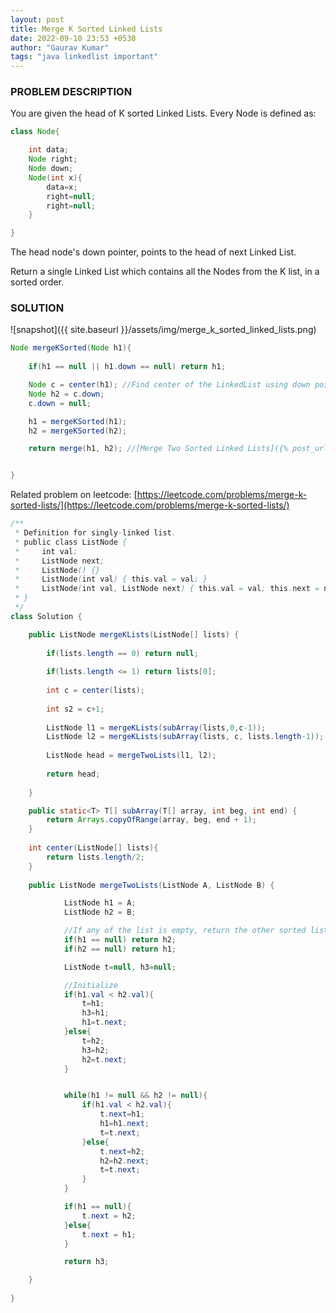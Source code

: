 ```yaml
---
layout: post
title: Merge K Sorted Linked Lists
date: 2022-09-10 23:53 +0530
author: "Gaurav Kumar"
tags: "java linkedlist important"
---
```


### PROBLEM DESCRIPTION

You are given the head of K sorted Linked Lists. Every Node is defined as:

```java
class Node{

    int data;
    Node right;
    Node down;
    Node(int x){
        data=x;
        right=null;
        right=null;
    }

}
```

The head node's down pointer, points to the head of next Linked List.  

Return a single Linked List which contains all the Nodes from the K list, in a sorted order.

### SOLUTION

![snapshot]({{ site.baseurl }}/assets/img/merge_k_sorted_linked_lists.png)

```java
Node mergeKSorted(Node h1){
    
    if(h1 == null || h1.down == null) return h1;

    Node c = center(h1); //Find center of the LinkedList using down pointer. 
    Node h2 = c.down;
    c.down = null;

    h1 = mergeKSorted(h1);
    h2 = mergeKSorted(h2);

    return merge(h1, h2); //[Merge Two Sorted Linked Lists]({% post_url 2022-09-09-merge-sort-linked-list %})


}
```

Related problem on leetcode: [https://leetcode.com/problems/merge-k-sorted-lists/](https://leetcode.com/problems/merge-k-sorted-lists/)

```java
/**
 * Definition for singly-linked list.
 * public class ListNode {
 *     int val;
 *     ListNode next;
 *     ListNode() {}
 *     ListNode(int val) { this.val = val; }
 *     ListNode(int val, ListNode next) { this.val = val; this.next = next; }
 * }
 */
class Solution {

    public ListNode mergeKLists(ListNode[] lists) {
        
        if(lists.length == 0) return null;
        
        if(lists.length <= 1) return lists[0];
        
        int c = center(lists);
        
        int s2 = c+1;
        
        ListNode l1 = mergeKLists(subArray(lists,0,c-1));
        ListNode l2 = mergeKLists(subArray(lists, c, lists.length-1));
        
        ListNode head = mergeTwoLists(l1, l2);
        
        return head;
        
    }

    public static<T> T[] subArray(T[] array, int beg, int end) {
        return Arrays.copyOfRange(array, beg, end + 1);
    }
    
    int center(ListNode[] lists){
        return lists.length/2;
    }
    
    public ListNode mergeTwoLists(ListNode A, ListNode B) {

            ListNode h1 = A;
            ListNode h2 = B;

            //If any of the list is empty, return the other sorted list
            if(h1 == null) return h2;
            if(h2 == null) return h1;

            ListNode t=null, h3=null;

            //Initialize
            if(h1.val < h2.val){
                t=h1;
                h3=h1;
                h1=t.next;
            }else{
                t=h2;
                h3=h2;
                h2=t.next;
            }


            while(h1 != null && h2 != null){
                if(h1.val < h2.val){
                    t.next=h1;
                    h1=h1.next;
                    t=t.next;
                }else{
                    t.next=h2;
                    h2=h2.next;
                    t=t.next;
                }
            }

            if(h1 == null){
                t.next = h2;
            }else{
                t.next = h1;
            }

            return h3;

    }
    
}
```
